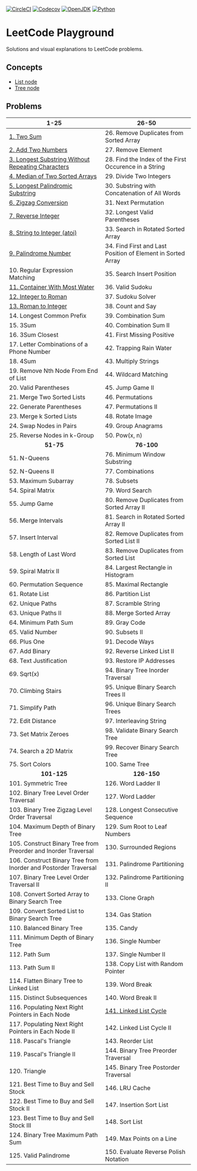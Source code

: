 [![CircleCI](https://img.shields.io/circleci/build/gh/hanggrian/leetcode-playground)](https://app.circleci.com/pipelines/github/hanggrian/leetcode-playground/)
[![Codecov](https://img.shields.io/codecov/c/gh/hanggrian/leetcode-playground)](https://app.codecov.io/gh/hanggrian/leetcode-playground/)
[![OpenJDK](https://img.shields.io/badge/java-1.8+-f80000)](https://docs.oracle.com/javase/8/)
[![Python](https://img.shields.io/badge/python-3.12+-3776ab)](https://docs.python.org/3/whatsnew/3.12.html)

# LeetCode Playground

Solutions and visual explanations to LeetCode problems.

## Concepts

- [List node](https://hanggrian.github.io/leetcode-playground/concept_list_node.html)
- [Tree node](https://hanggrian.github.io/leetcode-playground/concept_tree_node.html)

## Problems

<table>
  <thead>
    <tr>
      <th style="text-align: center;">1-25</th>
      <th style="text-align: center;">26-50</th>
    </tr>
  </thead>
  <tbody>
    <tr>
      <td>
        <a href="https://hanggrian.github.io/leetcode-playground/problem1.html">
          1. Two Sum
        </a>
      </td>
      <td>26. Remove Duplicates from Sorted Array</td>
    </tr>
    <tr>
      <td>
        <a href="https://hanggrian.github.io/leetcode-playground/problem2.html">
          2. Add Two Numbers
        </a>
      </td>
      <td>27. Remove Element</td>
    </tr>
    <tr>
      <td>
        <a href="https://hanggrian.github.io/leetcode-playground/problem3.html">
          3. Longest Substring Without Repeating Characters
        </a>
      </td>
      <td>28. Find the Index of the First Occurence in a String</td>
    </tr>
    <tr>
      <td>
        <a href="https://hanggrian.github.io/leetcode-playground/problem4.html">
          4. Median of Two Sorted Arrays
        </a>
      </td>
      <td>29. Divide Two Integers</td>
    </tr>
    <tr>
      <td>
        <a href="https://hanggrian.github.io/leetcode-playground/problem5.html">
          5. Longest Palindromic Substring
        </a>
      </td>
      <td>30. Substring with Concatenation of All Words</td>
    </tr>
    <tr>
      <td>
        <a href="https://hanggrian.github.io/leetcode-playground/problem6.html">
          6. Zigzag Conversion
        </a>
      </td>
      <td>31. Next Permutation</td>
    </tr>
    <tr>
      <td>
        <a href="https://hanggrian.github.io/leetcode-playground/problem7.html">
          7. Reverse Integer
        </a>
      </td>
      <td>32. Longest Valid Parentheses</td>
    </tr>
    <tr>
      <td>
        <a href="https://hanggrian.github.io/leetcode-playground/problem8.html">
          8. String to Integer (atoi)
        </a>
      </td>
      <td>33. Search in Rotated Sorted Array</td>
    </tr>
    <tr>
      <td>
        <a href="https://hanggrian.github.io/leetcode-playground/problem9.html">
          9. Palindrome Number
        </a>
      </td>
      <td>34. Find First and Last Position of Element in Sorted Array</td>
    </tr>
    <tr>
      <td>10. Regular Expression Matching</td>
      <td>35. Search Insert Position</td>
    </tr>
    <tr>
      <td>
        <a href="https://hanggrian.github.io/leetcode-playground/problem11.html">
          11. Container With Most Water
        </a>
      </td>
      <td>36. Valid Sudoku</td>
    </tr>
    <tr>
      <td>
        <a href="https://hanggrian.github.io/leetcode-playground/problem12.html">
          12. Integer to Roman
        </a>
      </td>
      <td>37. Sudoku Solver</td>
    </tr>
    <tr>
      <td>
        <a href="https://hanggrian.github.io/leetcode-playground/problem13.html">
          13. Roman to Integer
        </a>
      </td>
      <td>38. Count and Say</td>
    </tr>
    <tr>
      <td>14. Longest Common Prefix</td>
      <td>39. Combination Sum</td>
    </tr>
    <tr>
      <td>15. 3Sum</td>
      <td>40. Combination Sum II</td>
    </tr>
    <tr>
      <td>16. 3Sum Closest</td>
      <td>41. First Missing Positive</td>
    </tr>
    <tr>
      <td>17. Letter Combinations of a Phone Number</td>
      <td>42. Trapping Rain Water</td>
    </tr>
    <tr>
      <td>18. 4Sum</td>
      <td>43. Multiply Strings</td>
    </tr>
    <tr>
      <td>19. Remove Nth Node From End of List</td>
      <td>44. Wildcard Matching</td>
    </tr>
    <tr>
      <td>20. Valid Parentheses</td>
      <td>45. Jump Game II</td>
    </tr>
    <tr>
      <td>21. Merge Two Sorted Lists</td>
      <td>46. Permutations</td>
    </tr>
    <tr>
      <td>22. Generate Parentheses</td>
      <td>47. Permutations II</td>
    </tr>
    <tr>
      <td>23. Merge k Sorted Lists</td>
      <td>48. Rotate Image</td>
    </tr>
    <tr>
      <td>24. Swap Nodes in Pairs</td>
      <td>49. Group Anagrams</td>
    </tr>
    <tr>
      <td>25. Reverse Nodes in k-Group</td>
      <td>50. Pow(x, n)</td>
    </tr>
    <tr>
      <td style="text-align: center;"><b>51-75</b></td>
      <td style="text-align: center;"><b>76-100</b></td>
    </tr>
    <tr>
      <td>51. N-Queens</td>
      <td>76. Minimum Window Substring</td>
    </tr>
    <tr>
      <td>52. N-Queens II</td>
      <td>77. Combinations</td>
    </tr>
    <tr>
      <td>53. Maximum Subarray</td>
      <td>78. Subsets</td>
    </tr>
    <tr>
      <td>54. Spiral Matrix</td>
      <td>79. Word Search</td>
    </tr>
    <tr>
      <td>55. Jump Game</td>
      <td>80. Remove Duplicates from Sorted Array II</td>
    </tr>
    <tr>
      <td>56. Merge Intervals</td>
      <td>81. Search in Rotated Sorted Array II</td>
    </tr>
    <tr>
      <td>57. Insert Interval</td>
      <td>82. Remove Duplicates from Sorted List II</td>
    </tr>
    <tr>
      <td>58. Length of Last Word</td>
      <td>83. Remove Duplicates from Sorted List</td>
    </tr>
    <tr>
      <td>59. Spiral Matrix II</td>
      <td>84. Largest Rectangle in Histogram</td>
    </tr>
    <tr>
      <td>60. Permutation Sequence</td>
      <td>85. Maximal Rectangle</td>
    </tr>
    <tr>
      <td>61. Rotate List</td>
      <td>86. Partition List</td>
    </tr>
    <tr>
      <td>62. Unique Paths</td>
      <td>87. Scramble String</td>
    </tr>
    <tr>
      <td>63. Unique Paths II</td>
      <td>88. Merge Sorted Array</td>
    </tr>
    <tr>
      <td>64. Minimum Path Sum</td>
      <td>89. Gray Code</td>
    </tr>
    <tr>
      <td>65. Valid Number</td>
      <td>90. Subsets II</td>
    </tr>
    <tr>
      <td>66. Plus One</td>
      <td>91. Decode Ways</td>
    </tr>
    <tr>
      <td>67. Add Binary</td>
      <td>92. Reverse Linked List II</td>
    </tr>
    <tr>
      <td>68. Text Justification</td>
      <td>93. Restore IP Addresses</td>
    </tr>
    <tr>
      <td>69. Sqrt(x)</td>
      <td>94. Binary Tree Inorder Traversal</td>
    </tr>
    <tr>
      <td>70. Climbing Stairs</td>
      <td>95. Unique Binary Search Trees II</td>
    </tr>
    <tr>
      <td>71. Simplify Path</td>
      <td>96. Unique Binary Search Trees</td>
    </tr>
    <tr>
      <td>72. Edit Distance</td>
      <td>97. Interleaving String</td>
    </tr>
    <tr>
      <td>73. Set Matrix Zeroes</td>
      <td>98. Validate Binary Search Tree</td>
    </tr>
    <tr>
      <td>74. Search a 2D Matrix</td>
      <td>99. Recover Binary Search Tree</td>
    </tr>
    <tr>
      <td>75. Sort Colors</td>
      <td>100. Same Tree</td>
    </tr>
    <tr>
      <td style="text-align: center;"><b>101-125</b></td>
      <td style="text-align: center;"><b>126-150</b></td>
    </tr>
    <tr>
      <td>101. Symmetric Tree</td>
      <td>126. Word Ladder II</td>
    </tr>
    <tr>
      <td>102. Binary Tree Level Order Traversal</td>
      <td>127. Word Ladder</td>
    </tr>
    <tr>
      <td>103. Binary Tree Zigzag Level Order Traversal</td>
      <td>128. Longest Consecutive Sequence</td>
    </tr>
    <tr>
      <td>104. Maximum Depth of Binary Tree</td>
      <td>129. Sum Root to Leaf Numbers</td>
    </tr>
    <tr>
      <td>105. Construct Binary Tree from Preorder and Inorder Traversal</td>
      <td>130. Surrounded Regions</td>
    </tr>
    <tr>
      <td>106. Construct Binary Tree from Inorder and Postorder Traversal</td>
      <td>131. Palindrome Partitioning</td>
    </tr>
    <tr>
      <td>107. Binary Tree Level Order Traversal II</td>
      <td>132. Palindrome Partitioning II</td>
    </tr>
    <tr>
      <td>108. Convert Sorted Array to Binary Search Tree</td>
      <td>133. Clone Graph</td>
    </tr>
    <tr>
      <td>109. Convert Sorted List to Binary Search Tree</td>
      <td>134. Gas Station</td>
    </tr>
    <tr>
      <td>110. Balanced Binary Tree</td>
      <td>135. Candy</td>
    </tr>
    <tr>
      <td>111. Minimum Depth of Binary Tree</td>
      <td>136. Single Number</td>
    </tr>
    <tr>
      <td>112. Path Sum</td>
      <td>137. Single Number II</td>
    </tr>
    <tr>
      <td>113. Path Sum II</td>
      <td>138. Copy List with Random Pointer</td>
    </tr>
    <tr>
      <td>114. Flatten Binary Tree to Linked List</td>
      <td>139. Word Break</td>
    </tr>
    <tr>
      <td>115. Distinct Subsequences</td>
      <td>140. Word Break II</td>
    </tr>
    <tr>
      <td>116. Populating Next Right Pointers in Each Node</td>
      <td>
        <a href="https://hanggrian.github.io/leetcode-playground/problem141.html">
          141. Linked List Cycle
        </a>
      </td>
    </tr>
    <tr>
      <td>117. Populating Next Right Pointers in Each Node II</td>
      <td>142. Linked List Cycle II</td>
    </tr>
    <tr>
      <td>118. Pascal's Triangle</td>
      <td>143. Reorder List</td>
    </tr>
    <tr>
      <td>119. Pascal's Triangle II</td>
      <td>144. Binary Tree Preorder Traversal</td>
    </tr>
    <tr>
      <td>120. Triangle</td>
      <td>145. Binary Tree Postorder Traversal</td>
    </tr>
    <tr>
      <td>121. Best Time to Buy and Sell Stock</td>
      <td>146. LRU Cache</td>
    </tr>
    <tr>
      <td>122. Best Time to Buy and Sell Stock II</td>
      <td>147. Insertion Sort List</td>
    </tr>
    <tr>
      <td>123. Best Time to Buy and Sell Stock III</td>
      <td>148. Sort List</td>
    </tr>
    <tr>
      <td>124. Binary Tree Maximum Path Sum</td>
      <td>149. Max Points on a Line</td>
    </tr>
    <tr>
      <td>125. Valid Palindrome</td>
      <td>150. Evaluate Reverse Polish Notation</td>
    </tr>
  </tbody>
</table>
